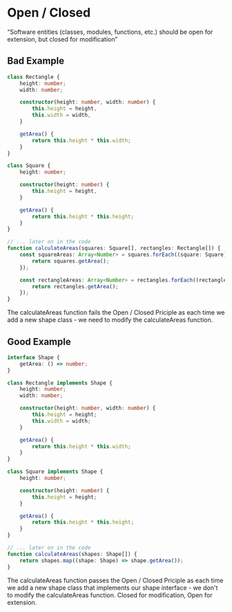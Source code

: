 # Open / Closed

“Software entities (classes, modules, functions, etc.) should be open for extension, but closed for modification”

## Bad Example

```typescript
class Rectangle {
    height: number;
    width: number;

    constructor(height: number, width: number) {
        this.height = height,
        this.width = width,
    }

    getArea() {
        return this.height * this.width;
    }
}

class Square {
    height: number;

    constructor(height: number) {
        this.height = height,
    }

    getArea() {
        return this.height * this.height;
    }
}

// ... later on in the code
function calculateAreas(squares: Square[], rectangles: Rectangle[]) {
    const squareAreas: Array<Number> = squares.forEach((square: Square) => {
        return squares.getArea();
    });

    const rectangleAreas: Array<Number> = rectangles.forEach((rectangle: Rectangle) => {
        return rectangles.getArea();
    });
}

```

The calculateAreas function fails the Open / Closed Priciple as each time we add a new shape class - we need to modify the calculateAreas function.

## Good Example

```typescript
interface Shape {
    getArea: () => number;
}

class Rectangle implements Shape {
    height: number;
    width: number;

    constructor(height: number, width: number) {
        this.height = height;
        this.width = width;
    }

    getArea() {
        return this.height * this.width;
    }
}

class Square implements Shape {
    height: number;

    constructor(height: number) {
        this.height = height;
    }

    getArea() {
        return this.height * this.height;
    }
}

// ... later on in the code
function calculateAreas(shapes: Shape[]) {
    return shapes.map((shape: Shape) => shape.getArea());
}
```

The calculateAreas function passes the Open / Closed Priciple as each time we add a new shape class that implements our shape interface - we don't to modify the calculateAreas function. Closed for modification, Open for extension.